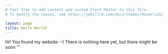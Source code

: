 ```yaml
---
# Feel free to add content and custom Front Matter to this file.
# To modify the layout, see https://jekyllrb.com/docs/themes/#overriding-theme-defaults

layout: page
title: Hello World!
---
```

Hi! You found my website :-) There is nothing here yet, but there might be soon &#8482;
